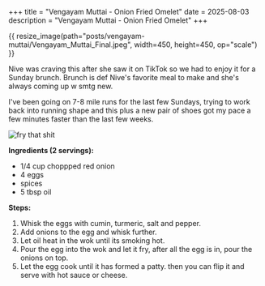 +++
title = "Vengayam Muttai - Onion Fried Omelet"
date = 2025-08-03
description = "Vengayam Muttai - Onion Fried Omelet"
+++

{{ resize_image(path="posts/vengayam-muttai/Vengayam_Muttai_Final.jpeg", width=450, height=450, op="scale") }}

Nive was craving this after she saw it on TikTok so we had to enjoy it for a Sunday brunch.
Brunch is def Nive's favorite meal to make and she's always coming up w smtg new.

I've been going on 7-8 mile runs for the last few Sundays, trying to work back into running shape and this plus a new pair of shoes got my pace a few minutes faster than the last few weeks.

![fry that shit](Vengayam_Muttai_Fry.gif)

**Ingredients (2 servings):**

- 1/4 cup choppped red onion
- 4 eggs
- spices
- 5 tbsp oil

**Steps:**
1. Whisk the eggs with cumin, turmeric, salt and pepper.
2. Add onions to the egg and whisk further.
3. Let oil heat in the wok until its smoking hot.
4. Pour the egg into the wok and let it fry, after all the egg is in, pour the onions on top.
5. Let the egg cook until it has formed a patty. then you can flip it and serve with hot sauce or cheese.



